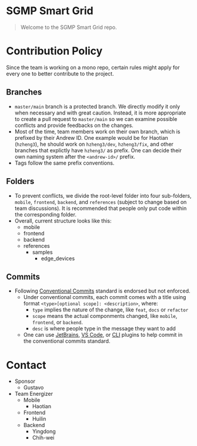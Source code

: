 # SGMP Smart Grid

> Welcome to the SGMP Smart Grid repo.

# Contribution Policy
Since the team is working on a mono repo, certain rules might apply for every one to better contribute to the project.

## Branches
- `master/main` branch is a protected branch. We directly modify it only when necessary and with great caution. Instead, it is more appropriate to create a pull request to `master/main` so we can examine possible conflicts and provide feedbacks on the changes.
- Most of the time, team members work on their own branch, which is prefixed by their Andrew ID. One example would be for Haotian (`hzheng3`), he should work on `hzheng3/dev`, `hzheng3/fix`, and other branches that explictly have `hzheng3/` as prefix. One can decide their own naming system after the `<andrew-id>/` prefix.
- Tags follow the same prefix conventions. 
## Folders
- To prevent conflicts, we divide the root-level folder into four sub-folders, `mobile`, `frontend`, `backend`, and `references` (subject to change based on team discussions). It is recommended that people only put code within the corresponding folder. 
- Overall, current structure looks like this:
  - mobile
  - frontend
  - backend
  - references
    - samples
      - edge_devices
## Commits
- Following [Conventional Commits](https://www.conventionalcommits.org/en/v1.0.0/) standard is endorsed but not enforced.
  - Under conventional commits, each commit comes with a title using format `<type>[optional scope]: <description>`, where:
    - `type` implies the nature of the change, like `feat`, `docs` or `refactor`
    - `scope` means the actual componments changed, like `mobile`, `frontend`, or `backend`.
    - `desc` is where people type in the message they want to add
  - One can use [JetBrains](https://plugins.jetbrains.com/plugin/13389-conventional-commit), [VS Code](https://marketplace.visualstudio.com/items?itemName=vivaxy.vscode-conventional-commits), or [CLI](https://github.com/commitizen/cz-cli) plugins to help commit in the conventional commits standard.

# Contact
- Sponsor
  - Gustavo
- Team Energizer
  - Mobile
    - Haotian
  - Frontend
    - Huilin
  - Backend
    - Yingdong
    - Chih-wei